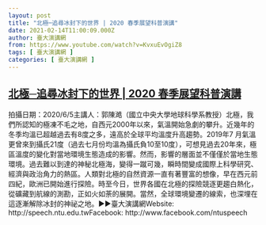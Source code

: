 ```yaml
---
layout: post
title: "北極─追尋冰封下的世界 | 2020 春季展望科普演講"
date: 2021-02-14T11:00:09.000Z
author: 臺大演講網
from: https://www.youtube.com/watch?v=KvxuEvOgiZ8
tags: [ 臺大演講網 ]
categories: [ 臺大演講網 ]
---
```

<!--1613300409000-->
[北極─追尋冰封下的世界 | 2020 春季展望科普演講](https://www.youtube.com/watch?v=KvxuEvOgiZ8)
------

<div>
拍攝日期：2020/6/5主講人：郭陳澔（國立中央大學地球科學系教授）北極，我們所認知的極凍不毛之地，自西元2000年以來，氣溫開始急劇的攀升。近幾年的冬季均溫已超越過去有8度之多，遠高於全球平均溫度升高趨勢。2019年7 月氣溫更曾來到攝氏21度（過去七月份均溫為攝氏負10至10度），可想見過去20年來，極區溫度的變化對當地環境生態造成的影響。然而，影響的層面並不僅僅於當地生態環境。過去難以到達的神秘北極海，變得一蹴可幾，瞬時間變成國際上科學研究、經濟與政治角力的熱區。人類對北極的自然資源一直有著豐富的想像，早在西元前四紀，歐洲已開始進行探險。時至今日，世界各國在北極的探險競逐更趨白熱化，從礦藏到航線的測勘，正如火如荼的展開。當然，全球環境變遷的線索，也深埋在這逐漸解除冰封的神祕之地。►►臺大演講網Website: http://speech.ntu.edu.twFacebook: http://www.facebook.com/ntuspeech
</div>
